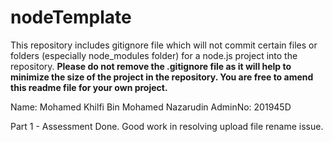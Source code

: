 # nodeTemplate
This repository includes gitignore file which will not commit certain files or folders (especially node_modules folder) for a node.js project into the repository. **Please do not remove the .gitignore file as it will help to minimize the size of the project in the repository. You are free to amend this readme file for your own project.**

Name: Mohamed Khilfi Bin Mohamed Nazarudin
AdminNo: 201945D

Part 1 - Assessment Done. Good work in resolving upload file rename issue.

